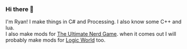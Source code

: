 ### Hi there 👋  
I'm Ryan! I make things in C# and Processing. I also know some C++ and lua.  
I also make mods for [The Ultimate Nerd Game](https://jimmycushnie.itch.io/tung). 
when it comes out I will probably make mods for [Logic World](https://www.logicworld.net) too.  
